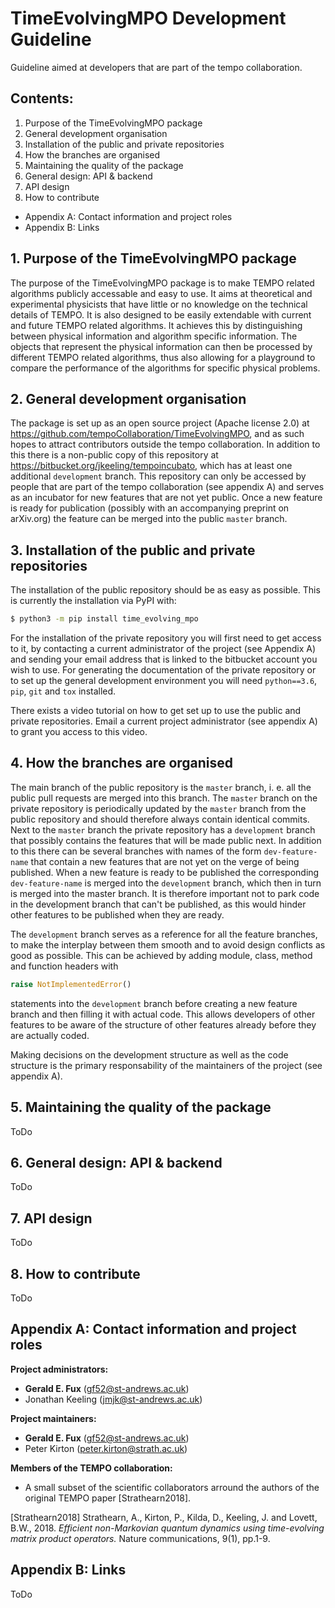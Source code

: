 # TimeEvolvingMPO Development Guideline

Guideline aimed at developers that are part of the tempo collaboration.

## Contents:

1. Purpose of the TimeEvolvingMPO package
2. General development organisation
3. Installation of the public and private repositories
4. How the branches are organised
5. Maintaining the quality of the package
6. General design: API & backend
7. API design
8. How to contribute
- Appendix A: Contact information and project roles
- Appendix B: Links

## 1. Purpose of the TimeEvolvingMPO package
The purpose of the TimeEvolvingMPO package is to make TEMPO related algorithms publicly accessable and easy to use. It aims at theoretical and experimental physicists that have little or no knowledge on the technical details of TEMPO. It is also designed to be easily extendable with current and future TEMPO related algorithms. It achieves this by distinguishing between physical information and algorithm specific information. The objects that represent the physical information can then be processed by different TEMPO related algorithms, thus also allowing for a playground to compare the performance of the algorithms for specific physical problems. 


## 2. General development organisation
The package is set up as an open source project (Apache license 2.0) at <https://github.com/tempoCollaboration/TimeEvolvingMPO>, and as such hopes to attract contributors outside the tempo collaboration. In addition to this there is a non-public copy of this repository at <https://bitbucket.org/jkeeling/tempoincubato>, which has at least one additional `development` branch. This repository can only be accessed by people that are part of the tempo collaboration (see appendix A) and serves as an incubator for new features that are not yet public. Once a new feature is ready for publication (possibly with an accompanying preprint on arXiv.org) the feature can be merged into the public `master` branch.

## 3. Installation of the public and private repositories
The installation of the public repository should be as easy as possible. This is currently the installation via PyPI
with:
```bash
$ python3 -m pip install time_evolving_mpo
```

For the installation of the private repository you will first need to get access to it, by contacting a current administrator  of the project (see Appendix A) and sending your email address that is linked to the bitbucket account you wish to use. 
For generating the documentation of the private repository or to set up the general development environment you will need `python==3.6`, `pip`, `git` and `tox` installed. 

There exists a video tutorial on how to get set up to use the public and private repositories. Email a current project administrator (see appendix A) to grant you access to this video.

## 4. How the branches are organised
The main branch of the public repository is the `master` branch, i. e. all the public pull requests are merged into this branch. The `master` branch on the private repository is periodically updated by the `master` branch from the public repository and should therefore always contain identical commits. Next to the `master` branch the private repository has a `development` branch that possibly contains the features that will be made public next. In addition to this there can be several branches with names of the form `dev-feature-name` that contain a new features that are not yet on the verge of being published. When a new feature is ready to be published the corresponding `dev-feature-name` is merged into the `development` branch, which then in turn is merged into the master branch. It is therefore important not to park code in the development branch that can't be published, as this would hinder other features to be published when they are ready. 

The `development` branch serves as a reference for all the feature branches, to make the interplay between them smooth and to avoid design conflicts as good as possible. This can be achieved by adding module, class, method and function headers with 
```python
raise NotImplementedError()
```
statements into the `development` branch before creating a new feature branch and then filling it with actual code. This  allows developers of other features to be aware of the structure of other features already before they are actually coded.

Making decisions on the development structure as well as the code structure is the primary responsability of the maintainers of the project (see appendix A). 

## 5. Maintaining the quality of the package
ToDo 

## 6. General design: API & backend
ToDo

## 7. API design
ToDo

## 8. How to contribute
ToDo

## Appendix A: Contact information and project roles
**Project administrators:**
- **Gerald E. Fux** (gf52@st-andrews.ac.uk)
- Jonathan Keeling (jmjk@st-andrews.ac.uk)

**Project maintainers:**
- **Gerald E. Fux** (gf52@st-andrews.ac.uk)
- Peter Kirton (peter.kirton@strath.ac.uk)

**Members of the TEMPO collaboration:**
- A small subset of the scientific collaborators arround the authors of the original TEMPO paper [Strathearn2018].

[Strathearn2018] Strathearn, A., Kirton, P., Kilda, D., Keeling, J.
and Lovett, B.W., 2018. *Efficient non-Markovian quantum dynamics using
time-evolving matrix product operators.* Nature communications, 9(1), pp.1-9.

## Appendix B: Links
ToDo
